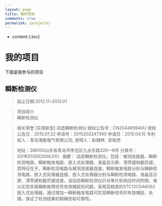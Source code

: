 ```yaml
---
layout: page
title: 我的项目
comments: true
permalink: /projects/
---
```


* content
{:toc}

# 我的项目
下面是我参与的项目

## 瞬断检测仪

> 起止日期:2012.11~2013.01

> 项目简介  
> 瞬断检测仪

> 相关荣誉
> [实用新型] 动态瞬断检测仪
> 授权公告号：CN204495940U
> 授权公告日：2015.07.22
> 申请号：2015202247390
> 申请日：2015.04.15
> 专利权人：青岛海能电气有限公司;
> 发明人：赵楠林; 安刚虎
>
> 地址：266100山东省青岛市李沧区九水东路320—8号
> 分类号：G01R31/00(2006.01)I  
> 摘要： 动态瞬断检测仪，包括：被测连接器，瞬断检测电路、瞬断触发电路、嵌入式处理器、液晶显示屏、清零键和翻页键，其特征在于，瞬断检测电路与被测连接器连接，瞬断触发电路分别与瞬断检测电路、嵌入式处理器连接，嵌入式处理器分别与瞬断检测电路、液晶显示屏、清零键和翻页键连接，该动态瞬断检测仪针对单片机响应时间所限，难以实现多路瞬断故障信号有效捕捉的问题，采用高精度的STC12C5A60S2嵌入式处理器，通过增加一瞬断触发电路可实现瞬断信号的有效捕捉、处理，保证了检测结果的精确性和可靠性。  
